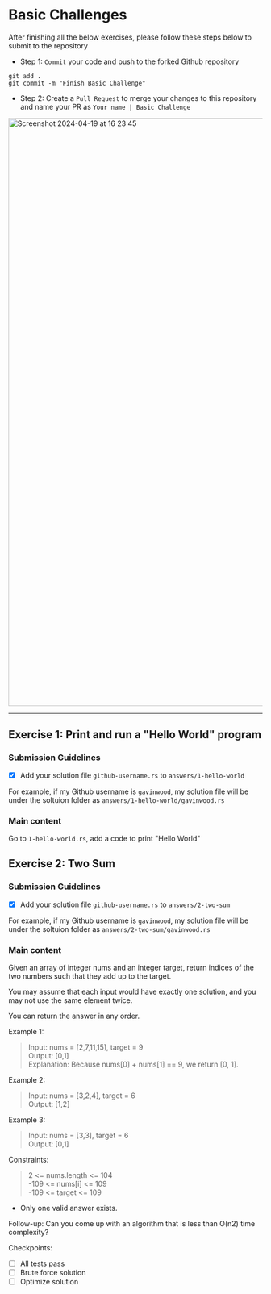 # Basic Challenges

After finishing all the below exercises, please follow these steps below to submit to the repository

- Step 1: `Commit` your code and push to the forked Github repository

```
git add .
git commit -m "Finish Basic Challenge"
```

- Step 2: Create a `Pull Request` to merge your changes to this repository and name your PR as `Your name | Basic Challenge`

<img width="1166" alt="Screenshot 2024-04-19 at 16 23 45" src="https://github.com/openguild-labs/open-hack-rust-starter/assets/56880684/7554ca7d-da68-4a23-893a-4f2c11a78d37">

---

## Exercise 1: Print and run a "Hello World" program

### Submission Guidelines

- [x] Add your solution file `github-username.rs` to `answers/1-hello-world`

For example, if my Github username is `gavinwood`, my solution file will be under the soltuion folder as `answers/1-hello-world/gavinwood.rs`

### Main content

Go to `1-hello-world.rs`, add a code to print "Hello World"

## Exercise 2: Two Sum

### Submission Guidelines

- [x] Add your solution file `github-username.rs` to `answers/2-two-sum`

For example, if my Github username is `gavinwood`, my solution file will be under the soltuion folder as `answers/2-two-sum/gavinwood.rs`

### Main content

Given an array of integer nums and an integer target, return indices of the two numbers such that they add up to the target.

You may assume that each input would have exactly one solution, and you may not use the same element twice.

You can return the answer in any order.

Example 1:

> Input: nums = [2,7,11,15], target = 9  
> Output: [0,1]  
> Explanation: Because nums[0] + nums[1] == 9, we return [0, 1].

Example 2:

> Input: nums = [3,2,4], target = 6  
> Output: [1,2]

Example 3:

> Input: nums = [3,3], target = 6  
> Output: [0,1]

Constraints:

> 2 <= nums.length <= 104  
> -109 <= nums[i] <= 109  
> -109 <= target <= 109

- Only one valid answer exists.

Follow-up: Can you come up with an algorithm that is less than O(n2) time complexity?

Checkpoints:

- [ ] All tests pass
- [ ] Brute force solution
- [ ] Optimize solution
